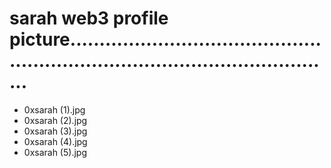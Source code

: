# sarah web3 profile picture...................................................................................................
- 0xsarah (1).jpg
- 0xsarah (2).jpg
- 0xsarah (3).jpg
- 0xsarah (4).jpg
- 0xsarah (5).jpg
